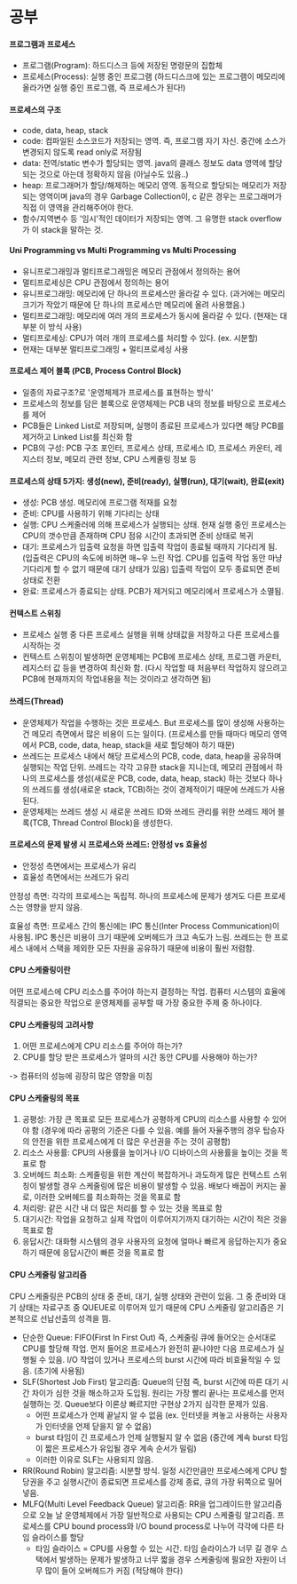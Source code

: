 # 공부


#### 프로그램과 프로세스

* 프로그램(Program): 하드디스크 등에 저장된 명령문의 집합체
* 프로세스(Process): 실행 중인 프로그램 (하드디스크에 있는 프로그램이 메모리에 올라가면 실행 중인 프로그램, 즉 프로세스가 된다!)


#### 프로세스의 구조

* code, data, heap, stack
* code: 컴파일된 소스코드가 저장되는 영역. 즉, 프로그램 자기 자신. 중간에 소스가 변경되지 않도록 read only로 저장됨
* data: 전역/static 변수가 할당되는 영역. java의 클래스 정보도 data 영역에 할당되는 것으로 아는데 정확하지 않음 (아닐수도 있음..)
* heap: 프로그래머가 할당/해제하는 메모리 영역. 동적으로 할당되는 메모리가 저장되는 영역이며 java의 경우 Garbage Collection이, c 같은 경우는 프로그래머가 직접 이 영역을 관리해주어야 한다.
* 함수/지역변수 등 '임시'적인 데이터가 저장되는 영역. 그 유명한 stack overflow가 이 stack을 말하는 것.

#### Uni Programming vs Multi Programming vs Multi Processing

* 유니프로그래밍과 멀티프로그래밍은 메모리 관점에서 정의하는 용어
* 멀티프로세싱은 CPU 관점에서 정의하는 용어
* 유니프로그래밍: 메모리에 단 하나의 프로세스만 올라갈 수 있다. (과거에는 메모리 크기가 작았기 때문에 단 하나의 프로세스만 메모리에 올려 사용했음.)
* 멀티프로그래밍: 메모리에 여러 개의 프로세스가 동시에 올라갈 수 있다. (현재는 대부분 이 방식 사용)
* 멀티프로세싱: CPU가 여러 개의 프로세스를 처리할 수 있다. (ex. 시분할)
* 현재는 대부분 멀티프로그래밍 + 멀티프로세싱 사용

#### 프로세스 제어 블록 (PCB, Process Control Block)

* 일종의 자료구조?로 '운영체제가 프로세스를 표현하는 방식'
* 프로세스의 정보를 담은 블록으로 운영체제는 PCB 내의 정보를 바탕으로 프로세스를 제어
* PCB들은 Linked List로 저장되며, 실행이 종료된 프로세스가 있다면 해당 PCB를 제거하고 Linked List를 최신화 함
* PCB의 구성: PCB 구조 포인터, 프로세스 상태, 프로세스 ID, 프로세스 카운터, 레지스터 정보, 메모리 관련 정보, CPU 스케줄링 정보 등

#### 프로세스의 상태 5가지: 생성(new), 준비(ready), 실행(run), 대기(wait), 완료(exit)

* 생성: PCB 생성. 메모리에 프로그램 적재를 요청
* 준비: CPU를 사용하기 위해 기다리는 상태
* 실행: CPU 스케줄러에 의해 프로세스가 실행되는 상태. 현재 실행 중인 프로세스는 CPU의 갯수만큼 존재하며 CPU 점유 시간이 초과되면 준비 상태로 복귀
* 대기: 프로세스가 입출력 요청을 하면 입출력 작업이 종료될 때까지 기다리게 됨. (입출력은 CPU의 속도에 비하면 매~우 느린 작업. CPU를 입출력 작업 동안 마냥 기다리게 할 수 없기 때문에 대기 상태가 있음) 입출력 작업이 모두 종료되면 준비 상태로 전환
* 완료: 프로세스가 종료되는 상태. PCB가 제거되고 메모리에서 프로세스가 소멸됨.

#### 컨텍스트 스위칭

* 프로세스 실행 중 다른 프로세스 실행을 위해 상태값을 저장하고 다른 프로세스를 시작하는 것
* 컨텍스트 스위칭이 발생하면 운영체제는 PCB에 프로세스 상태, 프로그램 카운터, 레지스터 값 등을 변경하여 최신화 함. (다시 작업할 때 처음부터 작업하지 않으려고 PCB에 현재까지의 작업내용을 적는 것이라고 생각하면 됨)

#### 쓰레드(Thread)

* 운영체제가 작업을 수행하는 것은 프로세스. But 프로세스를 많이 생성해 사용하는 건 메모리 측면에서 많은 비용이 드는 일이다. (프로세스를 만들 때마다 메모리 영역에서 PCB, code, data, heap, stack을 새로 할당해야 하기 때문)
* 쓰레드는 프로세스 내에서 해당 프로세스의 PCB, code, data, heap을 공유하며 실행되는 작업 단위. 쓰레드는 각각 고유한 stack을 지니는데, 메모리 관점에서 하나의 프로세스를 생성(새로운 PCB, code, data, heap, stack) 하는 것보다 하나의 쓰레드를 생성(새로운 stack, TCB)하는 것이 경제적이기 때문에 쓰레드가 사용된다.
* 운영체제는 쓰레드 생성 시 새로운 쓰레드 ID와 쓰레드 관리를 위한 쓰레드 제어 블록(TCB, Thread Control Block)을 생성한다.

#### 프로세스의 문제 발생 시 프로세스와 쓰레드: 안정성 vs 효율성

* 안정성 측면에서는 프로세스가 유리
* 효율성 측면에서는 쓰레드가 유리

안정성 측면: 각각의 프로세스는 독립적. 하나의 프로세스에 문제가 생겨도 다른 프로세스는 영향을 받지 않음.

효율성 측면: 프로세스 간의 통신에는 IPC 통신(Inter Process Communication)이 사용됨. IPC 통신은 비용이 크기 때문에 오버헤드가 크고 속도가 느림. 쓰레드는 한 프로세스 내에서 스택을 제외한 모든 자원을 공유하기 때문에 비용이 훨씬 저렴함.


#### CPU 스케줄링이란

어떤 프로세스에 CPU 리소스를 주어야 하는지 결정하는 작업. 컴퓨터 시스템의 효율에 직결되는 중요한 작업으로 운영체제를 공부할 때 가장 중요한 주제 중 하나이다. 


#### CPU 스케줄링의 고려사항

1. 어떤 프로세스에게 CPU 리소스를 주어야 하는가?
2. CPU를 할당 받은 프로세스가 얼마의 시간 동안 CPU를 사용해야 하는가?

-> 컴퓨터의 성능에 굉장히 많은 영향을 미침

#### CPU 스케줄링의 목표

1. 공평성: 가장 큰 목표로 모든 프로세스가 공평하게 CPU의 리소스를 사용할 수 있어야 함 (경우에 따라 공평의 기준은 다를 수 있음. 예를 들어 자율주행의 경우 탑승자의 안전을 위한 프로세스에게 더 많은 우선권을 주는 것이 공평함)
2. 리소스 사용률: CPU의 사용률을 높이거나 I/O 디바이스의 사용률을 높이는 것을 목표로 함
3. 오버헤드 최소화: 스케줄링을 위한 계산이 복잡하거나 과도하게 많은 컨텍스트 스위칭이 발생할 경우 스케줄링에 많은 비용이 발생할 수 있음. 배보다 배꼽이 커지는 꼴로, 이러한 오버헤드를 최소화하는 것을 목표로 함
4. 처리량: 같은 시간 내 더 많은 처리를 할 수 있는 것을 목표로 함
5. 대기시간: 작업을 요청하고 실제 작업이 이루어지기까지 대기하는 시간이 적은 것을 목표로 함
6. 응답시간: 대화형 시스템의 경우 사용자의 요청에 얼마나 빠르게 응답하는지가 중요하기 때문에 응답시간이 빠른 것을 목표로 함


#### CPU 스케줄링 알고리즘

CPU 스케줄링은 PCB의 상태 중 준비, 대기, 실행 상태와 관련이 있음. 그 중 준비와 대기 상태는 자료구조 중 QUEUE로 이루어져 있기 때문에 CPU 스케줄링 알고리즘은 기본적으로 선납선출의 성격을 띔.

* 단순한 Queue: FIFO(First In First Out) 즉, 스케줄링 큐에 들어오는 순서대로 CPU를 할당해 작업. 먼저 들어온 프로세스가 완전히 끝나야만 다음 프로세스가 실행될 수 있음. I/O 작업이 있거나 프로세스의 burst 시간에 따라 비효율적일 수 있음. (초기에 사용됨)
* SLF(Shortest Job First) 알고리즘: Queue의 단점 즉, burst 시간에 따른 대기 시간 차이가 심한 것을 해소하고자 도입됨. 원리는 가장 빨리 끝나는 프로세스를 먼저 실행하는 것. Queue보다 이론상 빠르지만 구현상 2가지 심각한 문제가 있음.
  * 어떤 프로세스가 언제 끝날지 알 수 없음 (ex. 인터넷을 켜놓고 사용하는 사용자가 인터넷을 언제 닫을지 알 수 없음)
  * burst 타임이 긴 프로세스가 언제 실행될지 알 수 없음 (중간에 계속 burst 타임이 짧은 프로세스가 유입될 경우 계속 순서가 밀림)
  * 이러한 이유로 SLF는 사용되지 않음.
* RR(Round Robin) 알고리즘: 시분할 방식. 일정 시간만큼만 프로세스에게 CPU 할당권을 주고 실행시간이 종료되면 프로세스를 강제 종료, 큐의 가장 뒤쪽으로 밀어 넣음.
* MLFQ(Multi Level Feedback Queue) 알고리즘: RR을 업그레이드한 알고리즘으로 오늘 날 운영체제에서 가장 일반적으로 사용되는 CPU 스케줄링 알고리즘. 프로세스를 CPU bound process와 I/O bound process로 나누어 각각에 다른 타임 슬라이스를 할당
  * 타임 슬라이스 = CPU를 사용할 수 있는 시간. 타임 슬라이스가 너무 길 경우 스택에서 발생하는 문제가 발생하고 너무 짧을 경우 스케줄링에 필요한 자원이 너무 많이 들어 오버헤드가 커짐 (적당해야 한다)
